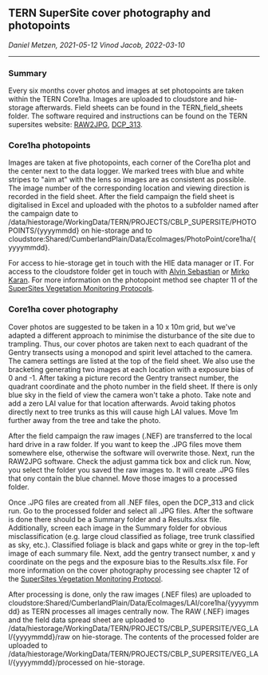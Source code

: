 ## **TERN SuperSite cover photography and photopoints**
*Daniel Metzen, 2021-05-12*
*Vinod Jacob, 2022-03-10*
***

### **Summary**
Every six months cover photos and images at set photopoints are taken within the TERN Core1ha. Images are uploaded to cloudstore and hie-storage afterwards. Field sheets can be found in the TERN_field_sheets folder. The software required and instructions can be found on the TERN supersites website: [RAW2JPG](https://www.dropbox.com/sh/c0ktztigmfl7hrg/AACNmHdEBR9DzJUjcMPgn1Hwa?dl=0), [DCP_313](https://www.dropbox.com/sh/2zr3lnilp9j3pra/AAB-UvcL2lzFxBg79_jTSi0Fa).

### **Core1ha photopoints**
Images are taken at five photopoints, each corner of the Core1ha plot and the center next to the data logger. We marked trees with blue and white stripes to "aim at" with the lens so images are as consistent as possible. The image number of the corresponding location and viewing direction is recorded in the field sheet. After the field campaign the field sheet is digitalised in Excel and uploaded with the photos to a subfolder named after the campaign date to /data/hiestorage/WorkingData/TERN/PROJECTS/CBLP_SUPERSITE/PHOTOPOINTS/{yyyymmdd} on hie-storage and to cloudstore:Shared/CumberlandPlain/Data/EcoImages/PhotoPoint/core1ha/{yyyymmdd}.

For access to hie-storage get in touch with the HIE data manager or IT. For access to the cloudstore folder get in touch with [Alvin Sebastian](mailto:a.sebastian@uq.edu.au) or [Mirko Karan](mailto:mirko.karan@jcu.edu.au). For more information on the photopoint method see chapter 11 of the [SuperSites Vegetation Monitoring Protocols](https://supersites.tern.org.au/images/resource/SuperSites_Vegetation_Monitoring_Protocols_Ver1.pdf).

### **Core1ha cover photography**
Cover photos are suggested to be taken in a 10 x 10m grid, but we've adapted a different approach to minimise the disturbance of the site due to trampling. Thus, our cover photos are taken next to each quadrant of the Gentry transects using a monopod and spirit level attached to the camera. The camera settings are listed at the top of the field sheet. We also use the bracketing generating two images at each location with a exposure bias of 0 and -1. After taking a picture record the Gentry transect number, the quadrant coordinate and the photo number in the field sheet. If there is only blue sky in the field of view the camera won't take a photo. Take note and add a zero LAI value for that location afterwards. Avoid taking photos directly next to tree trunks as this will cause high LAI values. Move 1m further away from the tree and take the photo. 

After the field campaign the raw images (.NEF) are transferred to the local hard drive in a raw folder. If you want to keep the .JPG files move them somewhere else, otherwise the software will overwrite those. Next, run the RAW2JPG software. Check the adjust gamma tick box and click run. Now, you select the folder you saved the raw images to. It will create .JPG files that ony contain the blue channel. Move those images to a processed folder.

Once .JPG files are created from all .NEF files, open the DCP_313 and click run. Go to the processed folder and select all .JPG files. After the software is done there should be a Summary folder and a Results.xlsx file. Additionally, screen each image in the Summary folder for obvious misclassification (e.g. large cloud classified as foliage, tree trunk classified as sky, etc.). Classified foliage is black and gaps white or grey in the top-left image of each summary file. Next, add the gentry transect number, x and y coordinate on the pegs and the exposure bias to the Results.xlsx file. 
For more information on the cover photography processing see chapter 12 of the [SuperSites Vegetation Monitoring Protocol](
https://supersites.tern.org.au/images/resource/SuperSites_Vegetation_Monitoring_Protocols_Ver1.pdf).

After processing is done, only the raw images (.NEF files) are uploaded to cloudstore:Shared/CumberlandPlain/Data/EcoImages/LAI/core1ha/{yyyymmdd} as TERN processes all images centrally now.
The RAW (.NEF) images and the field data spread sheet are uploaded to /data/hiestorage/WorkingData/TERN/PROJECTS/CBLP_SUPERSITE/VEG_LAI/{yyyymmdd}/raw on hie-storage. The contents of the processed folder are uploaded to /data/hiestorage/WorkingData/TERN/PROJECTS/CBLP_SUPERSITE/VEG_LAI/{yyyymmdd}/processed on hie-storage.
